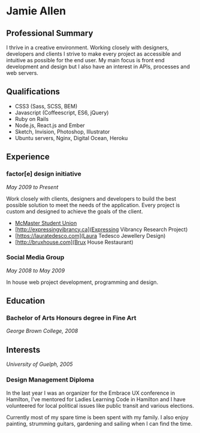 # Jamie Allen

## Professional Summary

I thrive in a creative environment. Working closely with designers, developers and clients I strive to make every project as accessible and intuitive as possible for the end user. My main focus is front end development and design but I also have an interest in APIs, processes and web servers.

## Qualifications

* CSS3 (Sass, SCSS, BEM)
* Javascript (Coffeescript, ES6, jQuery)
* Ruby on Rails
* Node.js, React.js and Ember
* Sketch, Invision, Photoshop, Illustrator
* Ubuntu servers, Nginx, Digital Ocean, Heroku

## Experience

### factor[e] design initiative

_May 2009 to Present_

Work closely with clients, designers and developers to build the best possible solution to meet the needs of the application. Every project is custom and designed to achieve the goals of the client.

* [McMaster Student Union](https://www.msumcmaster.ca)
* [http://expressingvibrancy.ca](Expressing Vibrancy Research Project)     
* [https://lauratedesco.com](Laura Tedesco Jewellery Design)    
* [http://bruxhouse.com](Brux House Restaurant)

### Social Media Group

_May 2008 to May 2009_

In house web project development, programming and design.

## Education

### Bachelor of Arts Honours degree in Fine Art

_George Brown College, 2008_

## Interests

_University of Guelph, 2005_

### Design Management Diploma

In the last year I was an organizer for the Embrace UX conference in Hamilton, I've mentored for Ladies Learning Code in Hamilton and I have volunteered for local political issues like public transit and various elections.

Currently most of my spare time is been spent with my family. I also enjoy painting, strumming guitars, gardening and sailing when I can find the time.
